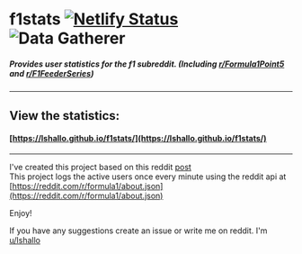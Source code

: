 # f1stats [![Netlify Status](https://api.netlify.com/api/v1/badges/7c14b8c4-7a4a-4b6a-b9c5-72872cfb5592/deploy-status)](https://app.netlify.com/sites/formula1stats/deploys) ![Data Gatherer](https://hc.lshallo.eu/badge/5f3352a1-fde9-4116-af2d-0c3248da52a1/8Gw1KNKQ/data-gatherer.svg)
##### Provides user statistics for the f1 subreddit. (Including [r/Formula1Point5](https://reddit.com/r/formula1point5) and [r/F1FeederSeries](https://reddit.com/r/f1feederseries))
---
## View the statistics:
#### [https://lshallo.github.io/f1stats/](https://lshallo.github.io/f1stats/)
---
I've created this project based on this reddit [post](https://www.reddit.com/r/formula1/comments/d1s3lj/rformula1_active_user_count_during_the_italian/)  
This project logs the active users once every minute using the reddit api at [https://reddit.com/r/formula1/about.json](https://reddit.com/r/formula1/about.json)

Enjoy!

If you have any suggestions create an issue or write me on reddit. I'm [u/lshallo](https://www.reddit.com/user/lshallo)
